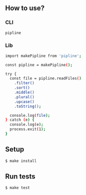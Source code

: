 ## How to use?

### CLI
```sh
pipline
```

### Lib
```sh
import makePipline from 'pipline';

const pipline = makePipline();

try {
  const file = pipline.readFiles()
    .filter()
    .sort()
    .middle()
    .plural()
    .upcase()
    .toString();

  console.log(file);
} catch (e) {
  console.log(e);
  process.exit(1);
}
```

## Setup

```sh
$ make install
```

## Run tests

```sh
$ make test
```

